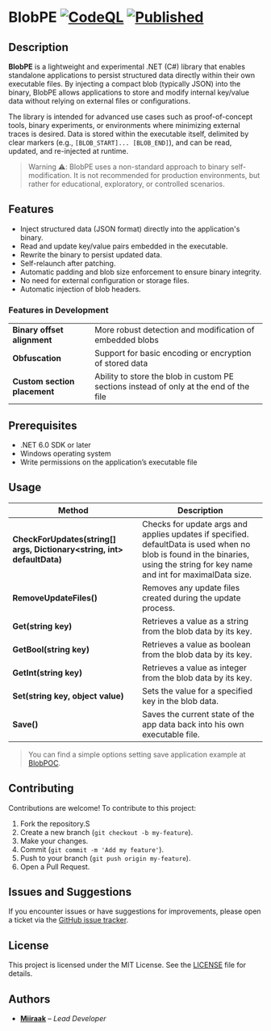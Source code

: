 # BlobPE  [![CodeQL](https://github.com/Miiraak/BlobPE/actions/workflows/github-code-scanning/codeql/badge.svg)](https://github.com/Miiraak/BlobPE/actions/workflows/github-code-scanning/codeql) [![Published](https://github.com/Miiraak/BlobPE/actions/workflows/publish-package.yml/badge.svg)](https://github.com/Miiraak/BlobPE/actions/workflows/publish-package.yml)

## Description
**BlobPE** is a lightweight and experimental .NET (C#) library that enables standalone applications to persist structured data directly within their own executable files. By injecting a compact blob (typically JSON) into the binary, BlobPE allows applications to store and modify internal key/value data without relying on external files or configurations.

The library is intended for advanced use cases such as proof-of-concept tools, binary experiments, or environments where minimizing external traces is desired. Data is stored within the executable itself, delimited by clear markers (e.g., `[BLOB_START]... [BLOB_END]`), and can be read, updated, and re-injected at runtime.

> Warning ⚠️: BlobPE uses a non-standard approach to binary self-modification. It is not recommended for production environments, but rather for educational, exploratory, or controlled scenarios.

## Features
- Inject structured data (JSON format) directly into the application's binary.
- Read and update key/value pairs embedded in the executable.
- Rewrite the binary to persist updated data.
- Self-relaunch after patching.
- Automatic padding and blob size enforcement to ensure binary integrity.
- No need for external configuration or storage files.
- Automatic injection of blob headers.

### Features in Development
|||
|---|---|
| **Binary offset alignment** | More robust detection and modification of embedded blobs |
| **Obfuscation** | Support for basic encoding or encryption of stored data |
| **Custom section placement** | Ability to store the blob in custom PE sections instead of only at the end of the file |

## Prerequisites
- .NET 6.0 SDK or later
- Windows operating system
- Write permissions on the application’s executable file

## Usage
| Method | Description |
|--- | --- |
| **CheckForUpdates(string[] args, Dictionary<string, int> defaultData)** | Checks for update args and applies updates if specified. defaultData is used when no blob is found in the binaries, using the string for key name and int for maximalData size. |
| **RemoveUpdateFiles()** | Removes any update files created during the update process. |
| **Get(string key)** | Retrieves a value as a string from the blob data by its key. |
| **GetBool(string key)** | Retrieves a value as boolean from the blob data by its key. |
| **GetInt(string key)** | Retrieves a value as integer from the blob data by its key. |
| **Set(string key, object value)** | Sets the value for a specified key in the blob data. |
| **Save()** | Saves the current state of the app data back into his own executable file. |

> You can find a simple options setting save application example at [BlobPOC](https://github.com/Miiraak/BlobPOC).

## Contributing
Contributions are welcome! To contribute to this project:

1. Fork the repository.S
2. Create a new branch (`git checkout -b my-feature`).
3. Make your changes.
4. Commit (`git commit -m 'Add my feature'`).
5. Push to your branch (`git push origin my-feature`).
6. Open a Pull Request.

## Issues and Suggestions
If you encounter issues or have suggestions for improvements, please open a ticket via the [GitHub issue tracker](https://github.com/Miiraak/BlobPE/issues).

## License
This project is licensed under the MIT License. See the [LICENSE](./LICENSE) file for details.

## Authors
- [**Miiraak**](https://github.com/miiraak) – *Lead Developer*
